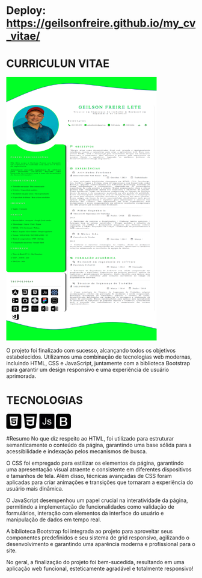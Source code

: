 # Deploy:   https://geilsonfreire.github.io/my_cv_vitae/

# CURRICULUN VITAE

<img src="Packs/img_readme/cv.png" width="400" height="700" alt="Curriculum Vitae">


O projeto foi finalizado com sucesso, alcançando todos os objetivos estabelecidos. Utilizamos uma combinação de tecnologias web modernas, incluindo HTML, CSS e JavaScript, juntamente com a biblioteca Bootstrap para garantir um design responsivo e uma experiência de usuário aprimorada.


# TECNOLOGIAS

<img src="Packs/skills/html-5.png" width="40" height="40" alt="HTML">
<img src="Packs/skills/css-3.png" width="40" height="40" alt="CSS">
<img src="Packs/skills/js.png" width="40" height="40" alt="JavaScript">
<img src="Packs/skills/bootstrap.png" width="40" height="40" alt="Bootstrap">



#Resumo
No que diz respeito ao HTML, foi utilizado para estruturar semanticamente o conteúdo da página, garantindo uma base sólida para a acessibilidade e indexação pelos mecanismos de busca.

O CSS foi empregado para estilizar os elementos da página, garantindo uma apresentação visual atraente e consistente em diferentes dispositivos e tamanhos de tela. Além disso, técnicas avançadas de CSS foram aplicadas para criar animações e transições que tornaram a experiência do usuário mais dinâmica.

O JavaScript desempenhou um papel crucial na interatividade da página, permitindo a implementação de funcionalidades como validação de formulários, interação com elementos da interface do usuário e manipulação de dados em tempo real.

A biblioteca Bootstrap foi integrada ao projeto para aproveitar seus componentes predefinidos e seu sistema de grid responsivo, agilizando o desenvolvimento e garantindo uma aparência moderna e profissional para o site.

No geral, a finalização do projeto foi bem-sucedida, resultando em uma aplicação web funcional, esteticamente agradável e totalmente responsivo! 
